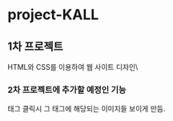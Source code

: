 # project-KALL
## 1차 프로젝트
HTML와 CSS를 이용하여 웹 사이트 디자인\

### 2차 프로젝트에 추가할 예정인 기능
태그 클릭시 그 태그에 해당되는 이미지들 보이게 만듬.